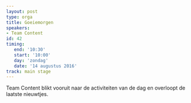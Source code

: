 ```yaml
---
layout: post
type: orga
title: Goeiemorgen
speakers:
- Team Content
id: 42
timing: 
   end: '10:30'
   start: '10:00'
   day: 'zondag'
   date: '14 augustus 2016'
track: main stage
---
```

Team Content blikt vooruit naar de activiteiten van de dag en overloopt de laatste nieuwtjes.